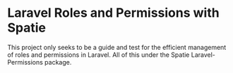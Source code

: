 # Laravel Roles and Permissions with Spatie

This project only seeks to be a guide and test for the efficient management of roles and permissions in Laravel. 
All of this under the Spatie Laravel-Permissions package.

